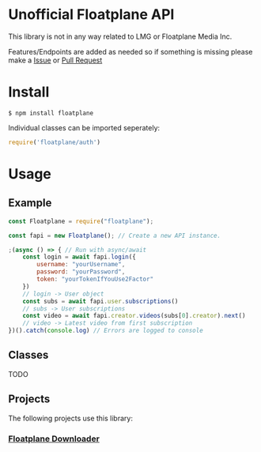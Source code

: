 # Unofficial Floatplane API
This library is not in any way related to LMG or Floatplane Media Inc.

Features/Endpoints are added as needed so if something is missing please make a [Issue](https://github.com/Inrixia/floatplaneAPI.js/issues/new) or [Pull Request](https://github.com/Inrixia/floatplaneAPI.js/pulls)

# Install
```$ npm install floatplane```

Individual classes can be imported seperately:
```js 
require('floatplane/auth')
``` 

# Usage

## Example
```js
const Floatplane = require("floatplane");

const fapi = new Floatplane(); // Create a new API instance.

;(async () => { // Run with async/await
	const login = await fapi.login({
		username: "yourUsername",
		password: "yourPassword",
		token: "yourTokenIfYouUse2Factor"
	})
	// login -> User object
	const subs = await fapi.user.subscriptions()
	// subs -> User subscriptions
	const video = await fapi.creator.videos(subs[0].creator).next()
	// video -> Latest video from first subscription
})().catch(console.log) // Errors are logged to console
```

## Classes

TODO

## Projects
The following projects use this library:

### [Floatplane Downloader](https://github.com/Inrixia/Floatplane-Downloader)